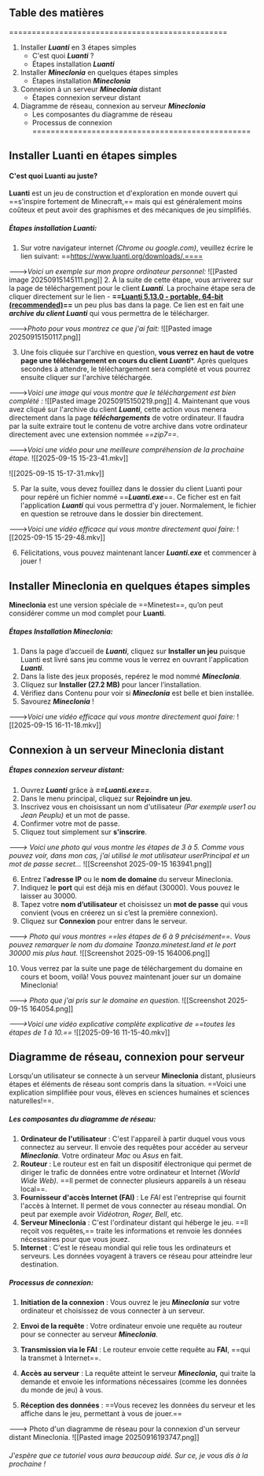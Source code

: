 ## Table des matières
================================================
1. Installer ***Luanti*** en 3 étapes simples
    - C'est quoi ***Luanti*** ?
    - Étapes installation ***Luanti***
2. Installer ***Mineclonia*** en quelques étapes simples
    - Étapes installation ***Mineclonia***
3. Connexion à un serveur ***Mineclonia*** distant
    - Étapes connexion serveur distant
4. Diagramme de réseau, connexion au serveur ***Mineclonia***
	- Les composantes du diagramme de réseau
    - Processus de connexion
================================================

## Installer Luanti en étapes simples

#### C'est quoi Luanti au juste? 

**Luanti** est un jeu de construction et d'exploration en monde ouvert qui ==s'inspire fortement de Minecraft,== mais qui est généralement moins coûteux et peut avoir des graphismes et des mécaniques de jeu simplifiés.

##### Étapes installation Luanti:

1. Sur votre navigateur internet *(Chrome ou google.com)*, veuillez écrire le lien suivant: ==https://www.luanti.org/downloads/.==== 

--->*Voici un exemple sur mon propre ordinateur personnel:*
![[Pasted image 20250915145111.png]]
2. À la suite de cette étape, vous arriverez sur la page de téléchargement pour le client ***Luanti***. La prochaine étape sera de cliquer directement sur le lien - **==[Luanti 5.13.0 - portable, 64-bit (recommended)]([[https://github.com/luanti-org/luanti/releases/download/5.13.0/luanti-5.13.0-win64.zip]])==** un peu plus bas dans la page. Ce lien est en fait une ***archive du client Luanti*** qui vous permettra de le télécharger. 

--->*Photo pour vous montrez ce que j'ai fait:*
![[Pasted image 20250915150117.png]]

3. Une fois cliquée sur l'archive en question, **vous verrez en haut de votre page une téléchargement en cours du client *Luanti****. Après quelques secondes à attendre, le téléchargement sera complété et vous pourrez ensuite cliquer sur l'archive téléchargée.


--->*Voici une image qui vous montre que le téléchargement est bien complété :*
![[Pasted image 20250915150219.png]]
4. Maintenant que vous avez cliqué sur l'archive du client ***Luanti***, cette action vous menera directement dans la page ***téléchargements*** de votre ordinateur. Il faudra par la suite extraire tout le contenu de votre archive dans votre ordinateur directement avec une extension nommée *==zip7==*. 


--->*Voici une vidéo pour une meilleure compréhension de la prochaine étape.* 
![[2025-09-15 15-23-41.mkv]]


![[2025-09-15 15-17-31.mkv]]

5. Par la suite, vous devez fouillez dans le dossier du client Luanti pour pour repéré un fichier nommé ==***Luanti.exe***==. Ce ficher est en fait l'application ***Luanti*** qui vous permettra d'y jouer. Normalement, le fichier en question se retrouve dans le dossier bin directement.

--->*Voici une vidéo efficace qui vous montre directement quoi faire:*
![[2025-09-15 15-29-48.mkv]]

6.  Félicitations, vous pouvez maintenant lancer ***Luanti.exe*** et commencer à jouer !


## Installer Mineclonia en quelques étapes simples

**Mineclonia** est une version spéciale de ==Minetest==, qu’on peut considérer comme un mod complet pour **Luanti**.

##### Étapes Installation Mineclonia:
1. Dans la page d’accueil de ***Luanti***, cliquez sur **Installer un jeu** puisque Luanti est livré sans jeu comme vous le verrez en ouvrant l'application ***Luanti***.
2. Dans la liste des jeux proposés, repérez le mod nommé ***Mineclonia**.*
3. Cliquez sur **Installer (27.2 MB)** pour lancer l’installation.
4. Vérifiez dans Contenu pour voir si ***Mineclonia*** est belle et bien installée.
5. Savourez ***Mineclonia*** !

--->*Voici une vidéo efficace qui vous montre directement quoi faire:*
![[2025-09-15 16-11-18.mkv]]


## Connexion à un serveur Mineclonia distant

##### Étapes connexion serveur distant:
1. Ouvrez ***Luanti*** grâce à ***==Luanti.exe==***.
2. Dans le menu principal, cliquez sur **Rejoindre un jeu**.
3. Inscrivez vous en choisissant un nom d'utilisateur *(Par exemple user1 ou Jean Peuplu)* et un mot de passe.
4. Confirmer votre mot de passe.
5. Cliquez tout simplement sur **s'inscrire**.

*---> Voici une photo qui vous montre les étapes de 3 à 5. Comme vous pouvez voir, dans mon cas, j'ai utilisé le mot utilisateur userPrincipal et un mot de passe secret...*
![[Screenshot 2025-09-15 163941.png]]

6. Entrez l’**adresse IP** ou le **nom de domaine** du serveur Mineclonia.
7. Indiquez le **port** qui est déjà mis en défaut (30000). Vous pouvez le laisser au 30000.
8. Tapez votre **nom d’utilisateur** et choisissez un **mot de passe** qui vous convient (vous en créerez un si c’est la première connexion).
9. Cliquez sur **Connexion** pour entrer dans le serveur.

*---> Photo qui vous montres ==les étapes de 6 à 9 précisément==. Vous pouvez remarquer le nom du domaine Taonza.minetest.land et le port 30000 mis plus haut.*
![[Screenshot 2025-09-15 164006.png]]

10. Vous verrez par la suite une page de téléchargement du domaine en cours et boom, voilà! Vous pouvez maintenant jouer sur un domaine Mineclonia!

*---> Photo que j'ai pris sur le domaine en question*.
![[Screenshot 2025-09-15 164054.png]]


*--->Voici une vidéo explicative complète explicative de ==toutes les étapes de 1 à 10.==*
![[2025-09-16 11-15-40.mkv]]


## Diagramme de réseau, connexion pour serveur 

Lorsqu'un utilisateur se connecte à un serveur **Mineclonia** distant, plusieurs étapes et éléments de réseau sont compris dans la situation. ==Voici une explication simplifiée pour vous, élèves en sciences humaines et sciences naturelles!==.

##### Les composantes du diagramme de réseau:

1. **Ordinateur de l'utilisateur** : C'est l'appareil à partir duquel vous vous connectez au serveur. Il envoie des requêtes pour accéder au serveur ***Mineclonia***. Votre ordinateur *Mac* ou *Asus* en fait.
2. **Routeur** : Le routeur est en fait un dispositif électronique qui permet de diriger le trafic de données entre votre ordinateur et Internet *(World Wide Web)*. ==Il permet de connecter plusieurs appareils à un réseau local==.
3. **Fournisseur d'accès Internet (FAI)** : Le *FAI* est l'entreprise qui fournit l'accès à Internet. Il permet de vous connecter au réseau mondial. On peut par exemple avoir *Vidéotron, Roger, Bell*, etc.
4. **Serveur Mineclonia** : C'est l'ordinateur distant qui héberge le jeu. ==Il reçoit vos requêtes,== traite les informations et renvoie les données nécessaires pour que vous jouez.
5. **Internet** : C'est le réseau mondial qui relie tous les ordinateurs et serveurs. Les données voyagent à travers ce réseau pour atteindre leur destination.

##### Processus de connexion:

1. **Initiation de la connexion** : Vous ouvrez le jeu ***Mineclonia*** sur votre ordinateur et choisissez de vous connecter à un serveur.

2. **Envoi de la requête** : Votre ordinateur envoie une requête au routeur pour se connecter au serveur ***Mineclonia***.

3. **Transmission via le FAI** : Le routeur envoie cette requête au **FAI**, ==qui la transmet à Internet==.

4. **Accès au serveur** : La requête atteint le serveur ***Mineclonia*,** qui traite la demande et envoie les informations nécessaires (comme les données du monde de jeu) à vous.

5. **Réception des données** : ==Vous recevez les données du serveur et les affiche dans le jeu, permettant à vous de jouer.==

---> Photo d'un diagramme de réseau pour la connexion d'un serveur distant Mineclonia.
![[Pasted image 20250916193747.png]]

###### J'espère que ce tutoriel vous aura beaucoup aidé. Sur ce, je vous dis à la prochaine !





